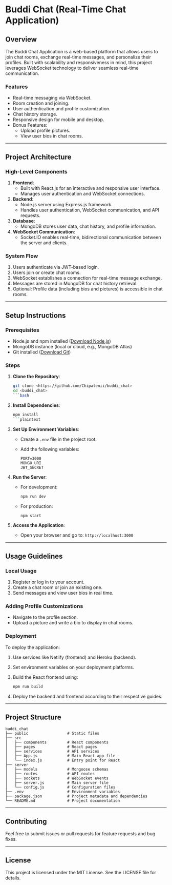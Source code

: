 # Buddi Chat (Real-Time Chat Application)

## Overview

The Buddi Chat Application is a web-based platform that allows users to join chat rooms, exchange real-time messages, and personalize their profiles. Built with scalability and responsiveness in mind, this project leverages WebSocket technology to deliver seamless real-time communication.

### Features

- Real-time messaging via WebSocket.
- Room creation and joining.
- User authentication and profile customization.
- Chat history storage.
- Responsive design for mobile and desktop.
- Bonus Features:
  - Upload profile pictures.
  - View user bios in chat rooms.

---

## Project Architecture

### High-Level Components

1. **Frontend**:
   - Built with React.js for an interactive and responsive user interface.
   - Manages user authentication and WebSocket connections.
2. **Backend**:
   - Node.js server using Express.js framework.
   - Handles user authentication, WebSocket communication, and API requests.
3. **Database**:
   - MongoDB stores user data, chat history, and profile information.
4. **WebSocket Communication**:
   - Socket.IO enables real-time, bidirectional communication between the server and clients.

### System Flow

1. Users authenticate via JWT-based login.
2. Users join or create chat rooms.
3. WebSocket establishes a connection for real-time message exchange.
4. Messages are stored in MongoDB for chat history retrieval.
5. Optional: Profile data (including bios and pictures) is accessible in chat rooms.

---

## Setup Instructions

### Prerequisites

- Node.js and npm installed ([Download Node.js](https://nodejs.org/))
- MongoDB instance (local or cloud, e.g., MongoDB Atlas)
- Git installed ([Download Git](https://git-scm.com/))

### Steps

1. **Clone the Repository**:

   ```bash
   git clone <https://github.com/Chipatenii/buddi_chat>
   cd <buddi_chat>
   ```bash

2. **Install Dependencies**:

   ```bash
   npm install
   ```plaintext

3. **Set Up Environment Variables**:
   - Create a `.env` file in the project root.
   - Add the following variables:

     ```env
     PORT=3000
     MONGO_URI
     JWT_SECRET
     ```

4. **Run the Server**:
   - For development:

     ```bash
     npm run dev
     ```

   - For production:

     ```bash
     npm start
     ```

5. **Access the Application**:
   - Open your browser and go to: `http://localhost:3000`

---

## Usage Guidelines

### Local Usage

1. Register or log in to your account.
2. Create a chat room or join an existing one.
3. Send messages and view user bios in real time.

### Adding Profile Customizations

- Navigate to the profile section.
- Upload a picture and write a bio to display in chat rooms.

### Deployment

To deploy the application:

1. Use services like Netlify (frontend) and Heroku (backend).
2. Set environment variables on your deployment platforms.
3. Build the React frontend using:

   ```bash
   npm run build
   ```

4. Deploy the backend and frontend according to their respective guides.

---

## Project Structure

```
buddi_chat
├── public                 # Static files
├── src
│   ├── components         # React components
│   ├── pages              # React pages
│   ├── services           # API services
│   ├── App.js             # Main React app file
│   └── index.js           # Entry point for React
├── server
│   ├── models             # Mongoose schemas
│   ├── routes             # API routes
│   ├── sockets            # WebSocket events
│   ├── server.js          # Main server file
│   └── config.js          # Configuration files
├── .env                   # Environment variables
├── package.json           # Project metadata and dependencies
└── README.md              # Project documentation
```

---

## Contributing

Feel free to submit issues or pull requests for feature requests and bug fixes.

---

## License

This project is licensed under the MIT License. See the LICENSE file for details.
